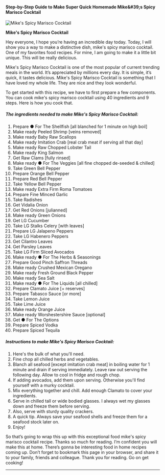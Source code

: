             

#### Step-by-Step Guide to Make Super Quick Homemade Mike&amp;#39;s Spicy Marisco Cocktail

![Mike's Spicy Marisco Cocktail](https://img-global.cpcdn.com/recipes/af06d89d2988d8fa/751x532cq70/mikes-spicy-marisco-cocktail-recipe-main-photo.jpg)

**Mike's Spicy Marisco Cocktail**

Hey everyone, I hope you’re having an incredible day today. Today, I will show you a way to make a distinctive dish, mike's spicy marisco cocktail. One of my favorites food recipes. For mine, I am going to make it a little bit unique. This will be really delicious.

Mike's Spicy Marisco Cocktail is one of the most popular of current trending meals in the world. It’s appreciated by millions every day. It is simple, it’s quick, it tastes delicious. Mike's Spicy Marisco Cocktail is something that I have loved my whole life. They are nice and they look wonderful.

To get started with this recipe, we have to first prepare a few components. You can cook mike's spicy marisco cocktail using 40 ingredients and 9 steps. Here is how you cook that.

##### The ingredients needed to make Mike's Spicy Marisco Cocktail:

1.  Prepare ● For The Shellfish \[all blanched for 1 minute on high boil\]
2.  Make ready Peeled Shrimp \[veins removed\]
3.  Make ready Baby Raw Scallops
4.  Make ready Imitation Crab \[real crab meat if serving all that day\]
5.  Make ready Raw Chopped Lobster Tail
6.  Make ready King Salmon
7.  Get Raw Clams \[fully rinsed\]
8.  Make ready ● For The Veggies \[all fine chopped de-seeded & chilled\]
9.  Take Green Bell Pepper
10.  Prepare Orange Bell Pepper
11.  Prepare Red Bell Pepper
12.  Take Yellow Bell Pepper
13.  Make ready Extra Firm Roma Tomatoes
14.  Prepare Fine Minced Garlic
15.  Take Radishes
16.  Get Vidalia Onion
17.  Get Red Onions \[julianned\]
18.  Make ready Green Onions
19.  Get LG Cucumber
20.  Take LG Stalks Celery \[with leaves\]
21.  Prepare LG Jalapeno Peppers
22.  Take LG Habenero Peppers
23.  Get Cilantro Leaves
24.  Get Parsley Leaves
25.  Take LG Firm Sliced Avocados
26.  Make ready ● For The Herbs & Seasonings
27.  Prepare Good Pinch Saffron Threads
28.  Make ready Crushed Mexican Oregano
29.  Make ready Fresh Ground Black Pepper
30.  Make ready Sea Salt
31.  Make ready ● For The Liquids \[all chilled\]
32.  Prepare Clamato Juice \[+ reserves\]
33.  Prepare Tabasco Sauce \[or more\]
34.  Take Lemon Juice
35.  Take Lime Juice
36.  Make ready Orange Juice
37.  Make ready Worshestershire Sauce \[optional\]
38.  Get ● For The Options
39.  Prepare Spiced Vodka
40.  Prepare Spiced Tequila

##### Instructions to make Mike's Spicy Marisco Cocktail:

1.  Here's the bulk of what you'll need.
2.  Fine chop all chilled herbs and vegetables.
3.  Blanch all seafood \[except imitation crab meat\] in boiling water for 1 minute and drain if serving immediately. Leave raw out serving the following day. Allow to cool in fridge and rough chop.
4.  If adding avocados, add them upon serving. Otherwise you'll find yourself with a murky cocktail.
5.  Mix everything together and chill. Add enough Clamato to cover your ingredients.
6.  Serve in chilled tall or wide bodied glasses. I always wet my glasses down and freeze them before serving.
7.  Also, serve with sturdy quality crackers.
8.  A quick tip. Always save your seafood shells and freeze them for a seafood stock later on.
9.  Enjoy!

So that’s going to wrap this up with this exceptional food mike's spicy marisco cocktail recipe. Thanks so much for reading. I’m confident you will make this at home. There’s gonna be interesting food in home recipes coming up. Don’t forget to bookmark this page in your browser, and share it to your family, friends and colleague. Thank you for reading. Go on get cooking!

* * *